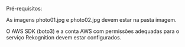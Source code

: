Pré-requisitos:

As imagens photo01.jpg e photo02.jpg devem estar na pasta imagem.

O AWS SDK (boto3) e a conta AWS com permissões adequadas para o serviço Rekognition devem estar configurados.

